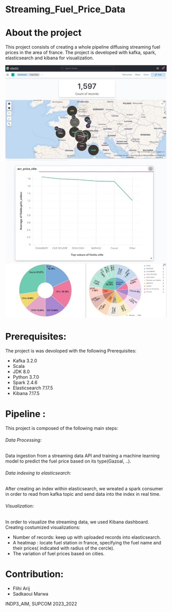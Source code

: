 # Streaming_Fuel_Price_Data

# About the project

This project consists of creating a whole pipeline diffusing streaming fuel prices in the area of france. The project is developed with kafka, spark, elasticsearch and kibana for visualization.

![img](https://github.com/arige160/Streaming_Fuel_Price_Data/blob/master/Docs/Number_of_records.jpg)
![img](https://github.com/arige160/Streaming_Fuel_Price_Data/blob/master/Docs/Heatmap.jpg)
![img](https://github.com/arige160/Streaming_Fuel_Price_Data/blob/master/Docs/graph.jpg)
![img](https://github.com/arige160/Streaming_Fuel_Price_Data/blob/master/Docs/graphs.jpg)



# Prerequisites:
The project is was devoloped with the following Prerequisites:
  * Kafka 3.2.0
  * Scala 
  * JDK 8.0
  * Python 3.7.0
  * Spark 2.4.6
  * Elasticsearch 7.17.5
  * Kibana 7.17.5
# Pipeline :

This project is composed of the following main steps:
   ###### Data Processing:
 Data ingestion from a streaming data API and training a machine learning model to predict the fuel price based on its type(Gazoal, ..).
 
  ###### Data indexing to elasticsearch:
 After creating an index within elasticsearch, we wreated a spark consumer in order to read from kafka topic and send data into the index in real time.
 
  ###### Visualization:
  
 In order to visualize the streaming data, we used Kibana dashboard. Creating costumized visualizations:
 
  * Number of records: keep up with uploaded records into elasticsearch.
  * A heatmap        : locate fuel station in france, specifying the fuel name and their prices( indicated with radius of the cercle).
  * The variation of fuel prices based on cities.
            
 # Contribution:
  * Flihi Arij 
  * Sadkaoui Marwa
  
INDP3_AIM, SUPCOM 2023_2022
